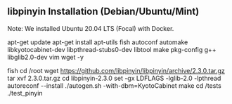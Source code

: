 ## libpinyin Installation (Debian/Ubuntu/Mint)
Note: We installed Ubuntu 20.04 LTS (Focal) with Docker.

apt-get update
apt-get install apt-utils fish autoconf automake libkyotocabinet-dev libpthread-stubs0-dev libtool make pkg-config g++ libglib2.0-dev vim wget -y

fish
cd /root
wget https://github.com/libpinyin/libpinyin/archive/2.3.0.tar.gz
tar xvf 2.3.0.tar.gz
cd libpinyin-2.3.0
set -gx LDFLAGS -lglib-2.0 -lpthread
autoreconf --install
./autogen.sh -with-dbm=KyotoCabinet
make
cd /tests
./test_pinyin